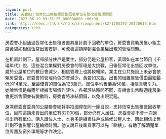 ```yaml
---
layout: post
title: 黃碧如：恆常化出售租置計劃回收單位有助改善管理問題
date: 2023-06-19 09:31:25.000000000 +08:00
link: https://news.rthk.hk/rthk/ch/component/k2/1705392-20230619.htm
categories: rthk
---
```


房委會小組通過恆常化出售租者置其屋計劃下回收的單位，房委會資助房屋小組主席黃碧如相信恆常出售安排，可改善這類屋邨混合業權出現的管理問題。

在租置計劃下，屋邨部分住戶是業主，部分仍是公屋租客，黃碧如在本台節目《千禧年代》說，這些混合業權對房委會的管理是大挑戰，日後恆常化出售回收單位，屬於公屋單位的數目會減少，相信管理上也將較暢順，業主在公共施設上未必會依賴房委會，房委會的管理角色亦會減少。黃碧如又說，出售的租置屋售價由最細最低的14萬元，至最優質的單位為123萬元，單位平均售價為50萬，相信具吸引力。 她說售價是每兩年根據市場價作評估，各邨評估時間不同，有機會出售時適逢房委會更新售價並有變動時，房委會將凍結價錢，以免出現混亂。

身兼房委會委員的公屋聯會總幹事招國偉在同一節目說，支持恆常出售租置回收單位，目前這類未賣出的單位有32000個，部分仍有人居住，房委會亦不會一次過推出所有單位。購入單位人士，本身多是綠表住戶或輪候公屋人士，因此相信出售計劃不會影響公屋輪候時間。他又說日後準買家可以先「睇樓」，有助了解清楚單位周圍及窗外環境等才作決定。
